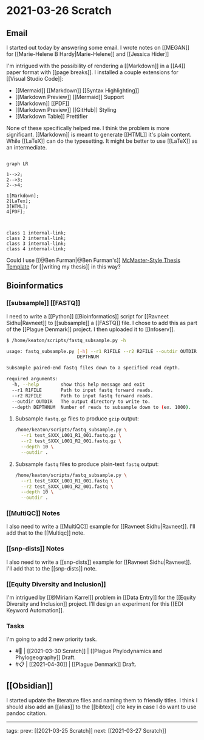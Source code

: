 # 2021-03-26 Scratch

## Email

I started out today by answering some email. I wrote notes on [[MEGAN]] for [[Marie-Helene B Hardy|Marie-Helene]] and [[Jessica Hider]]

I'm intrigued with the possibility of rendering a [[Markdown]] in a [[A4]] paper format with [[page breaks]]. I installed a couple extensions for [[Visual Studio Code]]:
- [[Mermaid]] [[Markdown]] [[Syntax Highlighting]]
- [[Markdown Preview]] [[Mermaid]] Support
- [[Markdown]] [[PDF]]
- [[Markdown Preview]] [[GitHub]] Styling
- [[Markdown Table]] Prettifier

None of these specifically helped me. I think the problem is more significant. [[Markdown]] is meant to generate [[HTML]] it's plain content. While [[LaTeX]] can do the typesetting. It might be better to use [[LaTeX]] as an intermediate.

```mermaid

graph LR

1-->2;
2-->3;
2-->4;

1[Markdown];
2[LaTex];
3[HTML];
4[PDF];



class 1 internal-link;
class 2 internal-link;
class 3 internal-link;
class 4 internal-link;
```

Could I use [[@Ben Furman|@Ben Furman's]] [McMaster-Style Thesis Template](https://github.com/benjaminfurman/McMaster_Thesis_Template) for [[writing my thesis]] in this way?

## Bioinformatics

### [[subsample]] [[FASTQ]]

I need to write a [[Python]] [[Bioinformatics]] script for [[Ravneet Sidhu|Ravneet]] to [[subsample]] a 
[[FASTQ]] file. I chose to add this as part of the [[Plague Denmark]] project. I then uploaded it to [[Infoserv]].

```bash
$ /home/keaton/scripts/fastq_subsample.py -h

usage: fastq_subsample.py [-h] --r1 R1FILE --r2 R2FILE --outdir OUTDIR --depth
                          DEPTHNUM

Subsample paired-end fastq files down to a specified read depth.

required arguments:
  -h, --help        show this help message and exit
  --r1 R1FILE       Path to input fastq forward reads.
  --r2 R2FILE       Path to input fastq forward reads.
  --outdir OUTDIR   The output directory to write to.
  --depth DEPTHNUM  Number of reads to subsample down to (ex. 1000).

```

1. Subsample ```fastq.gz``` files to produce ```gzip``` output:

	```bash
	/home/keaton/scripts/fastq_subsample.py \
	  --r1 test_SXXX_L001_R1_001.fastq.gz \
	  --r2 test_SXXX_L001_R2_001.fastq.gz \
	  --depth 10 \
	  --outdir .
	```

1. Subsample ```fastq``` files to produce plain-text ```fastq``` output:

	```bash
	/home/keaton/scripts/fastq_subsample.py \
	  --r1 test_SXXX_L001_R1_001.fastq \
	  --r2 test_SXXX_L001_R2_001.fastq \
	  --depth 10 \
	  --outdir .
	```
	
	
### [[MultiQC]] Notes

I also need to write a [[MultiQC]] example for [[Ravneet Sidhu|Ravneet]]. I'll add that to the [[Multiqc]] note.

### [[snp-dists]] Notes

I also need to write a [[snp-dists]] example for [[Ravneet Sidhu|Ravneet]]. I'll add that to the [[snp-dists]] note.

### [[Equity Diversity and Inclusion]]

I'm intrigued by [[@Miriam Karrel]] problem in [[Data Entry]] for the [[Equity Diversity and Inclusion]] project. I'll design an experiment for this [[EDI Keyword Automation]].


### Tasks

I'm going to add 2 new priority task.

- #🧨 | [[2021-03-30 Scratch]] | [[Plague Phylodynamics and Phylogeography]] Draft.
- #📋 | [[2021-04-30]] | [[Plague Denmark]] Draft.

## [[Obsidian]]

I started update the literature files and naming them to friendly titles. I think I should also add an [[alias]] to the [[bibtex]] cite key in case I do want to use pandoc citation.

---

tags:
prev: [[2021-03-25 Scratch]]
next: [[2021-03-27 Scratch]]